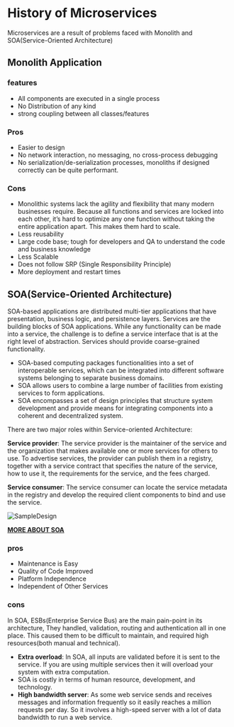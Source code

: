 # History of Microservices

Microservices are a result of problems faced with Monolith and SOA(Service-Oriented Architecture)

## Monolith Application

### features

- All components are executed in a single process
- No Distribution of any kind
- strong coupling between all classes/features

### Pros

- Easier to design
- No network interaction, no messaging, no cross-process debugging
- No serialization/de-serialization processes, monoliths if designed correctly can be quite performant.

### Cons

- Monolithic systems lack the agility and flexibility that many modern businesses require. Because all functions and services are locked into each other, it’s hard to optimize any one function without taking the entire application apart. This makes them hard to scale.
- Less reusability
- Large code base; tough for developers and QA to understand the code and business knowledge
- Less Scalable
- Does not follow SRP (Single Responsibility Principle)
- More deployment and restart times
  
## SOA(Service-Oriented Architecture)

SOA-based applications are distributed multi-tier applications that have presentation, business logic, and persistence layers. Services are the building blocks of SOA applications. While any functionality can be made into a service, the challenge is to define a service interface that is at the right level of abstraction. Services should provide coarse-grained functionality.

- SOA-based computing packages functionalities into a set of interoperable services, which can be integrated into different software systems belonging to separate business domains.
- SOA allows users to combine a large number of facilities from existing services to form applications.
- SOA encompasses a set of design principles that structure system development and provide means for integrating components into a coherent and decentralized system.

There are two major roles within Service-oriented Architecture:

__Service provider__: The service provider is the maintainer of the service and the organization that makes available one or more services for others to use. To advertise services, the provider can publish them in a registry, together with a service contract that specifies the nature of the service, how to use it, the requirements for the service, and the fees charged.

__Service consumer__: The service consumer can locate the service metadata in the registry and develop the required client components to bind and use the service.

![SampleDesign](https://miro.medium.com/max/710/1*AmQGD2rxKvKBknYw9dJDCw.png)

[__MORE ABOUT SOA__](https://www.geeksforgeeks.org/service-oriented-architecture/)

### pros

- Maintenance is Easy
- Quality of Code Improved
- Platform Independence
- Independent of Other Services
  
### cons

In SOA, ESBs(Enterprise Service Bus) are the main pain-point in its architecture, They handled, validation, routing and authentication all in one place. This caused them to be difficult to maintain, and required high resources(both manual and technical).

- __Extra overload__: In SOA, all inputs are validated before it is sent to the service. If you are using multiple services then it will overload your system with extra computation.
- SOA is costly in terms of human resource, development, and technology.
- __High bandwidth server__: As some web service sends and receives messages and information frequently so it easily reaches a million requests per day. So it involves a high-speed server with a lot of data bandwidth to run a web service.

